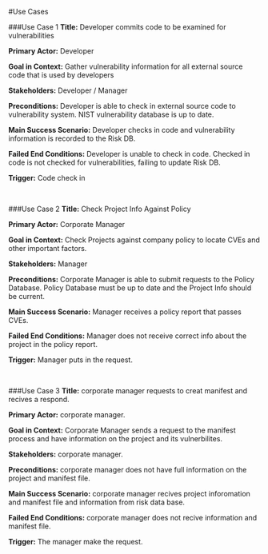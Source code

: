 #Use Cases

###Use Case 1
**Title:** Developer commits code to be examined for vulnerabilities

**Primary Actor:** Developer

**Goal in Context:** Gather vulnerability information for all external source code that is used by developers

**Stakeholders:** Developer / Manager

**Preconditions:** Developer is able to check in external source code to vulnerability system. NIST vulnerability database is up to date.

**Main Success Scenario:** Developer checks in code and vulnerability information is recorded to the Risk DB. 

**Failed End Conditions:** Developer is unable to check in code. Checked in code is not checked for vulnerabilities, failing to update Risk DB. 

**Trigger:** Code check in 

<br/>

###Use Case 2
**Title:** Check Project Info Against Policy

**Primary Actor:** Corporate Manager

**Goal in Context:** Check Projects against company policy to locate CVEs and other important factors.

**Stakeholders:** Manager

**Preconditions:** Corporate Manager is able to submit requests to the Policy Database. Policy Database must be up to date and the Project Info should be current.

**Main Success Scenario:** Manager receives a policy report that passes CVEs.

**Failed End Conditions:** Manager does not receive correct info about the project in the policy report.

**Trigger:** Manager puts in the request.

<br/>

###Use Case 3
**Title:** corporate manager requests to creat manifest and recives a respond.

**Primary Actor:** corporate manager.

**Goal in Context:** Corporate Manager sends a request to the manifest process and have information on the project and its vulnerbilites.

**Stakeholders:** corporate manager.

**Preconditions:** corporate manager does not have full information on the project and manifest file.

**Main Success Scenario:** corporate manager recives project inforomation and manifest file and information from risk data base.

**Failed End Conditions:** corporate manager does not recive information and manifest file.

**Trigger:** The manager make the request.
